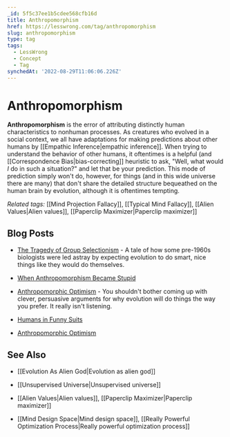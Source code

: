 ```yaml
---
_id: 5f5c37ee1b5cdee568cfb16d
title: Anthropomorphism
href: https://lesswrong.com/tag/anthropomorphism
slug: anthropomorphism
type: tag
tags:
  - LessWrong
  - Concept
  - Tag
synchedAt: '2022-08-29T11:06:06.226Z'
---
```


# Anthropomorphism

**Anthropomorphism** is the error of attributing distinctly human characteristics to nonhuman processes. As creatures who evolved in a social context, we all have adaptations for making predictions about other humans by [[Empathic Inference|empathic inference]]. When trying to understand the behavior of other humans, it oftentimes is a helpful (and [[Correspondence Bias|bias-correcting]] heuristic to ask, "Well, what would *I* do in such a situation?" and let that be your prediction. This mode of prediction simply won't do, however, for things (and in this wide universe there are many) that don't share the detailed structure bequeathed on the human brain by evolution, although it is oftentimes tempting.

*Related tags:* [[Mind Projection Fallacy]], [[Typical Mind Fallacy]], [[Alien Values|Alien values]], [[Paperclip Maximizer|Paperclip maximizer]]

## Blog Posts

* [The Tragedy of Group Selectionism](http://lesswrong.com/lw/kw/the_tragedy_of_group_selectionism/) \- A tale of how some pre-1960s biologists were led astray by expecting evolution to do smart, nice things like they would do themselves.

* [When Anthropomorphism Became Stupid](http://lesswrong.com/lw/t5/when_anthropomorphism_became_stupid/)

* [Anthropomorphic Optimism](http://lesswrong.com/lw/st/anthropomorphic_optimism/) \- You shouldn't bother coming up with clever, persuasive arguments for why evolution will do things the way you prefer. It really isn't listening.

* [Humans in Funny Suits](http://lesswrong.com/lw/so/humans_in_funny_suits/)

* [Anthropomorphic Optimism](http://lesswrong.com/lw/st/anthropomorphic_optimism/)

## See Also

* [[Evolution As Alien God|Evolution as alien god]]

* [[Unsupervised Universe|Unsupervised universe]]

* [[Alien Values|Alien values]], [[Paperclip Maximizer|Paperclip maximizer]]

* [[Mind Design Space|Mind design space]], [[Really Powerful Optimization Process|Really powerful optimization process]]
